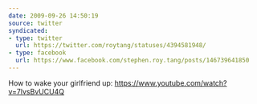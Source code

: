 ```yaml
---
date: 2009-09-26 14:50:19
source: twitter
syndicated:
- type: twitter
  url: https://twitter.com/roytang/statuses/4394581948/
- type: facebook
  url: https://www.facebook.com/stephen.roy.tang/posts/146739641850
---
```


How to wake your girlfriend up: https://www.youtube.com/watch?v=7lvsBvUCU4Q
